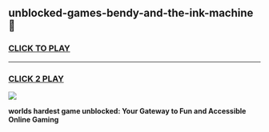 
## unblocked-games-bendy-and-the-ink-machine 👋
<h3>
<a href="https://premium.freeplayer.one?title=unblocked-games-bendy-and-the-ink-machine&ref=14F">CLICK TO PLAY</a></h3>
<hr>

<h3>
<a href="https://premium.freeplayer.one?title=unblocked-games-bendy-and-the-ink-machine&ref=14F">CLICK 2 PLAY</a>
  
</h3>

<a href="https://premium.freeplayer.one?title=unblocked-games-bendy-and-the-ink-machine&ref=12F/"><img src="https://clearcache.store/games.png"></a>


**worlds hardest game unblocked: Your Gateway to Fun and Accessible Online Gaming**
